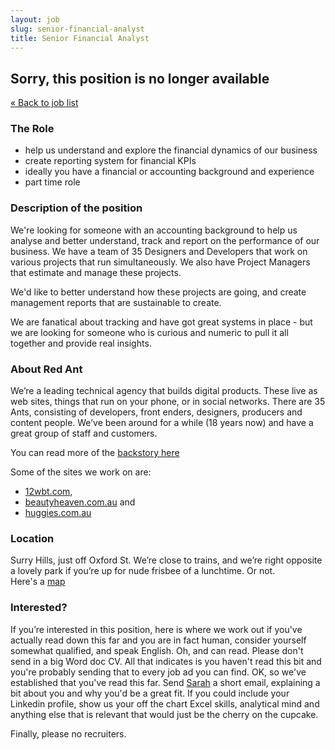 ```yaml
---
layout: job
slug: senior-financial-analyst
title: Senior Financial Analyst
---
```


<div class="job-not-available">
  <h2>Sorry, this position is no longer available</h2>
  <a href="/jobs/" title="Work with us">« Back to job list</a>
</div>

### The Role

* help us understand and explore the financial dynamics of our business
* create reporting system for financial KPIs
* ideally you have a financial or accounting background and experience
* part time role

### Description of the position

We're looking for someone with an accounting background to help us analyse and better understand, track and report on the performance of our business. We have a team of 35 Designers and Developers that work on various projects that run simultaneously. We also have Project Managers that estimate and manage these projects.

We'd like to better understand how these projects are going, and create management reports that are sustainable to create.

We are fanatical about tracking and have got great systems in place - but we are looking for someone who is curious and numeric to pull it all together and provide real insights.

<div class="redant-parallax parallax-6"></div>

### About Red Ant

We’re a leading technical agency that builds digital products. These live as web sites, things that run on your phone, or in social networks. There are 35 Ants, consisting of developers, front enders, designers, producers and content people. We’ve been around for a while (18 years now) and have a great group of staff and customers.

You can read more of the <a href="/about-redant">backstory here</a>

Some of the sites we work on are:

* <a href="http://12wbt.com/tour">12wbt.com</a>,
* <a href="http://www.beautyheaven.com.au">beautyheaven.com.au</a> and
* <a href="http://www.huggies.com.au">huggies.com.au</a>

### Location

Surry Hills, just off Oxford St. We’re close to trains, and we’re right opposite a lovely park if you’re up for nude frisbee of a lunchtime. Or not.<br>
Here's a <a href="/about-red-ant/map">map</a>

### Interested?

If you’re interested in this position, here is where we work out if you've actually read down this far and you are in fact human, consider yourself somewhat qualified, and speak English. Oh, and can read. Please don't send in a big Word doc CV. All that indicates is you haven't read this bit and you're probably sending that to every job ad you can find.
OK, so we've established that you've read this far. Send <a href="mailto:jobs@redant.com.au">Sarah</a> a short email, explaining a bit about you and why you'd be a great fit. If you could include your Linkedin profile, show us your off the chart Excel skills, analytical mind and anything else that is relevant that would just be the cherry on the cupcake.

Finally, please no recruiters.
